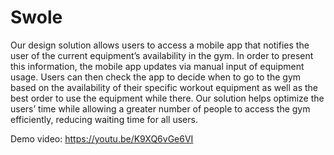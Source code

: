 # Swole

Our design solution allows users to access a mobile app that notifies the user of the current equipment’s availability in the gym. In order to present this information, the mobile app updates via manual input of equipment usage. Users can then check the app to decide when to go to the gym based on the availability of their specific workout equipment as well as the best order to use the equipment while there. Our solution helps optimize the users’ time while allowing a greater number of people to access the gym efficiently, reducing waiting time for all users.

Demo video: https://youtu.be/K9XQ6vGe6VI